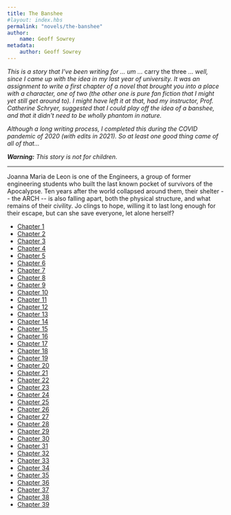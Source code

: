 ```yaml
---
title: The Banshee
#layout: index.hbs
permalink: "novels/the-banshee"
author:
    name: Geoff Sowrey
metadata:
    author: Geoff Sowrey
---
```


_This is a story that I've been writing for … um …_ carry the three _… well, since I came up with the idea in my last year of university. It was an assignment to write a first chapter of a novel that brought you into a place with a character, one of two (the other one is pure fan fiction that I might yet still get around to). I might have left it at that, had my instructor, Prof. Catherine Schryer, suggested that I could play off the idea of a banshee, and that it didn't need to be wholly phantom in nature._

_Although a long writing process, I completed this during the COVID pandemic of 2020 (with edits in 2021). So at least one good thing came of all of that..._

_**Warning:** This story is not for children._

- - - 

Joanna Maria de Leon is one of the Engineers, a group of former engineering students who built the last known pocket of survivors of the Apocalypse. Ten years after the world collapsed around them, their shelter -- the ARCH -- is also falling apart, both the physical structure, and what remains of their civility. Jo clings to hope, willing it to last long enough for their escape, but can she save everyone, let alone herself? 

- [Chapter 1](/novels/the-banshee/chapter-1)
- [Chapter 2](/novels/the-banshee/chapter-2)
- [Chapter 3](/novels/the-banshee/chapter-3)
- [Chapter 4](/novels/the-banshee/chapter-4)
- [Chapter 5](/novels/the-banshee/chapter-5)
- [Chapter 6](/novels/the-banshee/chapter-6)
- [Chapter 7](/novels/the-banshee/chapter-7)
- [Chapter 8](/novels/the-banshee/chapter-8)
- [Chapter 9](/novels/the-banshee/chapter-9)
- [Chapter 10](/novels/the-banshee/chapter-10)
- [Chapter 11](/novels/the-banshee/chapter-11)
- [Chapter 12](/novels/the-banshee/chapter-12)
- [Chapter 13](/novels/the-banshee/chapter-13)
- [Chapter 14](/novels/the-banshee/chapter-14)
- [Chapter 15](/novels/the-banshee/chapter-15)
- [Chapter 16](/novels/the-banshee/chapter-16)
- [Chapter 17](/novels/the-banshee/chapter-17)
- [Chapter 18](/novels/the-banshee/chapter-18)
- [Chapter 19](/novels/the-banshee/chapter-19)
- [Chapter 20](/novels/the-banshee/chapter-20)
- [Chapter 21](/novels/the-banshee/chapter-21)
- [Chapter 22](/novels/the-banshee/chapter-22)
- [Chapter 23](/novels/the-banshee/chapter-23)
- [Chapter 24](/novels/the-banshee/chapter-24)
- [Chapter 25](/novels/the-banshee/chapter-25)
- [Chapter 26](/novels/the-banshee/chapter-26)
- [Chapter 27](/novels/the-banshee/chapter-27)
- [Chapter 28](/novels/the-banshee/chapter-28)
- [Chapter 29](/novels/the-banshee/chapter-29)
- [Chapter 30](/novels/the-banshee/chapter-30)
- [Chapter 31](/novels/the-banshee/chapter-31)
- [Chapter 32](/novels/the-banshee/chapter-32)
- [Chapter 33](/novels/the-banshee/chapter-33)
- [Chapter 34](/novels/the-banshee/chapter-34)
- [Chapter 35](/novels/the-banshee/chapter-35)
- [Chapter 36](/novels/the-banshee/chapter-36)
- [Chapter 37](/novels/the-banshee/chapter-37)
- [Chapter 38](/novels/the-banshee/chapter-38)
- [Chapter 39](/novels/the-banshee/chapter-39)
